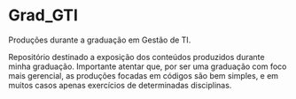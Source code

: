 # Grad_GTI
Produções durante a graduação em Gestão de TI.

Repositório destinado a exposição dos conteúdos produzidos durante minha graduação.
Importante atentar que, por ser uma graduação com foco mais gerencial, as produções focadas em códigos são bem simples, e em muitos casos apenas exercícios de determinadas disciplinas.
